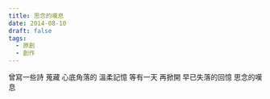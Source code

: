 ```yaml
---
title: 思念的嘆息
date: 2014-08-10
draft: false
tags:
  - 原創
  - 創作
---
```

曾寫一些詩
蒐藏
心底角落的
溫柔記憶
等有一天
再掀開
早已失落的回憶
思念的嘆息



